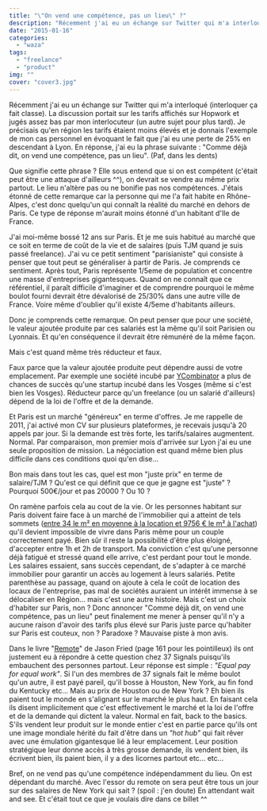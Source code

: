```yaml
---
title: "\"On vend une compétence, pas un lieu\" ?"
description: "Récemment j'ai eu un échange sur Twitter qui m'a interloqué (interloquer ça fait classe). La discussion portait sur les tarifs affichés sur Hopwork et..."
date: "2015-01-16"
categories: 
  - "waza"
tags: 
  - "freelance"
  - "product"
img: ""
cover: "cover3.jpg"
---
```


Récemment j'ai eu un échange sur Twitter qui m'a interloqué (interloquer ça fait classe). La discussion portait sur les tarifs affichés sur Hopwork et jugés assez bas par mon interlocuteur (un autre sujet pour plus tard). Je précisais qu'en région les tarifs étaient moins élevés et je donnais l'exemple de mon cas personnel en évoquant le fait que j'ai eu une perte de 25% en descendant à Lyon. En réponse, j'ai eu la phrase suivante : "Comme déjà dit, on vend une compétence, pas un lieu". (Paf, dans les dents)

Que signifie cette phrase ? Elle sous entend que si on est compétent (c'était peut être une attaque d'ailleurs ^^), on devrait se vendre au même prix partout. Le lieu n'altère pas ou ne bonifie pas nos compétences. J'étais étonné de cette remarque car la personne qui me l'a fait habite en Rhône-Alpes, c'est donc quelqu'un qui connaît la réalité du marché en dehors de Paris. Ce type de réponse m'aurait moins étonné d'un habitant d'Ile de France.

J'ai moi-même bossé 12 ans sur Paris. Et je me suis habitué au marché que ce soit en terme de coût de la vie et de salaires (puis TJM quand je suis passé freelance). J'ai vu ce petit sentiment "parisianiste" qui consiste à penser que tout peut se généraliser à partir de Paris. Je comprends ce sentiment. Après tout, Paris représente 1/5eme de population et concentre une masse d'entreprises gigantesques. Quand on ne connaît que ce référentiel, il paraît difficile d'imaginer et de comprendre pourquoi le même boulot fourni devrait être dévalorisé de 25/30% dans une autre ville de France. Voire même d'oublier qu'il existe 4/5eme d'habitants ailleurs.

Donc je comprends cette remarque. On peut penser que pour une société, le valeur ajoutée produite par ces salariés est la même qu'il soit Parisien ou Lyonnais. Et qu'en conséquence il devrait être rémunéré de la même façon.

Mais c'est quand même très réducteur et faux.

Faux parce que la valeur ajoutée produite peut dépendre aussi de votre emplacement. Par exemple une société incubé par [YCombinator](https://www.ycombinator.com/ "ycombinator") a plus de chances de succès qu'une startup incubé dans les Vosges (même si c'est bien les Vosges). Réducteur parce qu'un freelance (ou un salarié d'ailleurs) dépend de la loi de l'offre et de la demande.

Et Paris est un marché "généreux" en terme d'offres. Je me rappelle de 2011, j'ai activé mon CV sur plusieurs plateformes, je recevais jusqu'à 20 appels par jour. Si la demande est très forte, les tarifs/salaires augmentent. Normal. Par comparaison, mon premier mois d'arrivée sur Lyon j'ai eu une seule proposition de mission. La négociation est quand même bien plus difficile dans ces conditions quoi qu'en dise...

Bon mais dans tout les cas, quel est mon "juste prix" en terme de salaire/TJM ? Qu'est ce qui définit que ce que je gagne est "juste" ? Pourquoi 500€/jour et pas 20000 ? Ou 10 ?

On ramène parfois cela au cout de la vie. Or les personnes habitant sur Paris doivent faire face à un marché de l'immobilier qui a atteint de tels sommets ([entre 34 le m² en moyenne à la location et 9756 € le m² à l'achat](http://www.lacoteimmo.com/ "lacoteimmo")) qu'il devient impossible de vivre dans Paris même pour un couple correctement payé. Bien sûr il reste la possibilité d'être plus éloigné, d'accepter entre 1h et 2h de transport. Ma conviction c'est qu'une personne déjà fatigué et stressé quand elle arrive, c'est perdant pour tout le monde. Les salaires essaient, sans succès cependant, de s'adapter à ce marché immobilier pour garantir un accès au logement à leurs salariés. Petite parenthèse au passage, quand on ajoute à cela le coût de location des locaux de l'entreprise, pas mal de sociétés auraient un intérêt immense à se délocaliser en Région... mais c'est une autre histoire. Mais c'est un choix d'habiter sur Paris, non ? Donc annoncer "Comme déjà dit, on vend une compétence, pas un lieu" peut finalement me mener à penser qu'il n'y a aucune raison d'avoir des tarifs plus élevé sur Paris juste parce qu'habiter sur Paris est couteux, non ? Paradoxe ? Mauvaise piste à mon avis.

Dans le livre "[Remote](http://37signals.com/remote/ "Remote")" de Jason Fried (page 161 pour les pointilleux) ils ont justement eu à répondre à cette question chez 37 Signals puisqu'ils embauchent des personnes partout. Leur réponse est simple : _"Equal pay for equal work"_. Si l'un des membres de 37 signals fait le même boulot qu'un autre, il est payé pareil, qu'il bosse à Houston, New York, au fin fond du Kentucky etc... Mais au prix de Houston ou de New York ? Eh bien ils paient tout le monde en s'alignant sur le marché le plus haut. En faisant cela ils disent implicitement que c'est effectivement le marché et la loi de l'offre et de la demande qui dictent la valeur. Normal en fait, back to the basics. S'ils vendent leur produit sur le monde entier c'est en partie parce qu'ils ont une image mondiale hérité du fait d'être dans un _"hot hub"_ qui fait rêver avec une émulation gigantesque lié à leur emplacement. Leur position stratégique leur donne accès à très grosse demande, ils vendent bien, ils écrivent bien, ils paient bien, il y a des licornes partout etc... etc...

Bref, on ne vend pas qu'une compétence indépendamment du lieu. On est dépendant du marché. Avec l'essor du remote on sera peut être tous un jour sur des salaires de New York qui sait ? (spoil : j'en doute) En attendant wait and see. Et c'était tout ce que je voulais dire dans ce billet ^^
